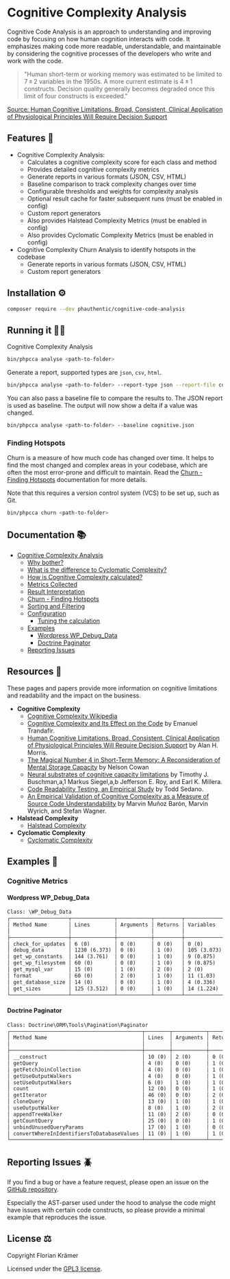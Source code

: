 # Cognitive Complexity Analysis

Cognitive Code Analysis is an approach to understanding and improving code by focusing on how human cognition interacts with code. It emphasizes making code more readable, understandable, and maintainable by considering the cognitive processes of the developers who write and work with the code.

> "Human short-term or working memory was estimated to be limited to 7 ± 2 variables in the 1950s. A more current estimate is 4 ± 1 constructs. Decision quality generally becomes degraded once this limit of four constructs is exceeded."

[Source: Human Cognitive Limitations. Broad, Consistent, Clinical Application of Physiological Principles Will Require Decision Support](https://www.ncbi.nlm.nih.gov/pmc/articles/PMC5822395/)

## Features 💎

* Cognitive Complexity Analysis:
  * Calculates a cognitive complexity score for each class and method
  * Provides detailed cognitive complexity metrics
  * Generate reports in various formats (JSON, CSV, HTML)
  * Baseline comparison to track complexity changes over time
  * Configurable thresholds and weights for complexity analysis
  * Optional result cache for faster subsequent runs (must be enabled in config)
  * Custom report generators
  * Also provides Halstead Complexity Metrics (must be enabled in config)
  * Also provides Cyclomatic Complexity Metrics (must be enabled in config) 
* Cognitive Complexity Churn Analysis to identify hotspots in the codebase
  * Generate reports in various formats (JSON, CSV, HTML)
  * Custom report generators

## Installation ⚙️

```bash
composer require --dev phauthentic/cognitive-code-analysis
```

## Running it 🧑‍💻

Cognitive Complexity Analysis

```bash
bin/phpcca analyse <path-to-folder>
```

Generate a report, supported types are `json`, `csv`, `html`.

```bash
bin/phpcca analyse <path-to-folder> --report-type json --report-file cognitive.json
```

You can also pass a baseline file to compare the results to. The JSON report is used as baseline. The output will now show a delta if a value was changed.

```bash
bin/phpcca analyse <path-to-folder> --baseline cognitive.json
```

### Finding Hotspots

Churn is a measure of how much code has changed over time. It helps to find the most changed and complex areas in your codebase, which are often the most error-prone and difficult to maintain. Read the [Churn - Finding Hotspots](./docs/Churn-Finding-Hotspots.md) documentation for more details.

Note that this requires a version control system (VCS) to be set up, such as Git.

```bash
bin/phpcca churn <path-to-folder>
```

## Documentation 📚

* [Cognitive Complexity Analysis](./docs/Cognitive-Complexity-Analysis.md#cognitive-complexity-analysis)
  * [Why bother?](./docs/Cognitive-Complexity-Analysis.md#why-bother)
  * [What is the difference to Cyclomatic Complexity?](./docs/Cognitive-Complexity-Analysis.md#what-is-the-difference-to-cyclomatic-complexity)
  * [How is Cognitive Complexity calculated?](./docs/Cognitive-Complexity-Analysis.md#how-is-cognitive-complexity-calculated)
  * [Metrics Collected](./docs/Cognitive-Complexity-Analysis.md#metrics-collected)
  * [Result Interpretation](./docs/Cognitive-Complexity-Analysis.md#result-interpretation)
  * [Churn - Finding Hotspots](./docs/Churn-Finding-Hotspots.md)
  * [Sorting and Filtering](./docs/Sorting-and-Filtering.md)
  * [Configuration](./docs/Configuration.md#configuration)
    * [Tuning the calculation](./docs/Configuration.md#tuning-the-calculation) 
  * [Examples](#examples)
    * [Wordpress WP_Debug_Data](#wordpress-wp_debug_data)
    * [Doctrine Paginator](#doctrine-paginator)
  * [Reporting Issues](#reporting-issues)

## Resources 🔗

These pages and papers provide more information on cognitive limitations and readability and the impact on the business.

* **Cognitive Complexity**
  * [Cognitive Complexity Wikipedia](https://en.wikipedia.org/wiki/Cognitive_complexity)
  * [Cognitive Complexity and Its Effect on the Code](https://www.baeldung.com/java-cognitive-complexity) by Emanuel Trandafir.
  * [Human Cognitive Limitations. Broad, Consistent, Clinical Application of Physiological Principles Will Require Decision Support](https://www.ncbi.nlm.nih.gov/pmc/articles/PMC5822395/) by Alan H. Morris.
  * [The Magical Number 4 in Short-Term Memory: A Reconsideration of Mental Storage Capacity](https://www.researchgate.net/publication/11830840_The_Magical_Number_4_in_Short-Term_Memory_A_Reconsideration_of_Mental_Storage_Capacity) by Nelson Cowan
  * [Neural substrates of cognitive capacity limitations](https://www.ncbi.nlm.nih.gov/pmc/articles/PMC3131328/) by Timothy J. Buschman,a,1 Markus Siegel,a,b Jefferson E. Roy, and Earl K. Millera.
  * [Code Readability Testing, an Empirical Study](https://www.researchgate.net/publication/299412540_Code_Readability_Testing_an_Empirical_Study) by Todd Sedano.
  * [An Empirical Validation of Cognitive Complexity as a Measure of Source Code Understandability](https://arxiv.org/pdf/2007.12520) by Marvin Muñoz Barón, Marvin Wyrich, and Stefan Wagner.
* **Halstead Complexity**
  * [Halstead Complexity](https://en.wikipedia.org/wiki/Halstead_complexity_measures)
* **Cyclomatic Complexity**
  * [Cyclomatic Complexity](https://en.wikipedia.org/wiki/Cyclomatic_complexity)

## Examples 📖

### Cognitive Metrics

#### Wordpress WP_Debug_Data

```txt
Class: \WP_Debug_Data
┌───────────────────┬──────────────┬───────────┬─────────┬─────────────┬────────────┬────────────┬────────────┬────────────┬────────────┐
│ Method Name       │ Lines        │ Arguments │ Returns │ Variables   │ Property   │ If         │ If Nesting │ Else       │ Cognitive  │
│                   │              │           │         │             │ Accesses   │            │ Level      │            │ Complexity │
├───────────────────┼──────────────┼───────────┼─────────┼─────────────┼────────────┼────────────┼────────────┼────────────┼────────────┤
│ check_for_updates │ 6 (0)        │ 0 (0)     │ 0 (0)   │ 0 (0)       │ 0 (0)      │ 0 (0)      │ 0 (0)      │ 0 (0)      │ 0          │
│ debug_data        │ 1230 (6.373) │ 0 (0)     │ 1 (0)   │ 105 (3.073) │ 20 (0.788) │ 58 (4.025) │ 3 (1.099)  │ 33 (3.497) │ 18.855     │
│ get_wp_constants  │ 144 (3.761)  │ 0 (0)     │ 1 (0)   │ 9 (0.875)   │ 0 (0)      │ 5 (1.099)  │ 1 (0)      │ 5 (1.609)  │ 7.345      │
│ get_wp_filesystem │ 60 (0)       │ 0 (0)     │ 1 (0)   │ 9 (0.875)   │ 0 (0)      │ 1 (0)      │ 1 (0)      │ 0 (0)      │ 0.875      │
│ get_mysql_var     │ 15 (0)       │ 1 (0)     │ 2 (0)   │ 2 (0)       │ 0 (0)      │ 1 (0)      │ 1 (0)      │ 0 (0)      │ 0          │
│ format            │ 60 (0)       │ 2 (0)     │ 1 (0)   │ 11 (1.03)   │ 0 (0)      │ 5 (1.099)  │ 1 (0)      │ 5 (1.609)  │ 3.738      │
│ get_database_size │ 14 (0)       │ 0 (0)     │ 1 (0)   │ 4 (0.336)   │ 1 (0)      │ 1 (0)      │ 1 (0)      │ 0 (0)      │ 0.336      │
│ get_sizes         │ 125 (3.512)  │ 0 (0)     │ 1 (0)   │ 14 (1.224)  │ 0 (0)      │ 9 (1.946)  │ 2 (0.693)  │ 5 (1.609)  │ 8.984      │
└───────────────────┴──────────────┴───────────┴─────────┴─────────────┴────────────┴────────────┴────────────┴────────────┴────────────┘
```

#### Doctrine Paginator

```txt
Class: Doctrine\ORM\Tools\Pagination\Paginator
┌───────────────────────────────────────────┬────────┬───────────┬─────────┬───────────┬──────────┬───────┬────────────┬───────────┬────────────┐
│ Method Name                               │ Lines  │ Arguments │ Returns │ Variables │ Property │ If    │ If Nesting │ Else      │ Cognitive  │
│                                           │        │           │         │           │ Accesses │       │ Level      │           │ Complexity │
├───────────────────────────────────────────┼────────┼───────────┼─────────┼───────────┼──────────┼───────┼────────────┼───────────┼────────────┤
│ __construct                               │ 10 (0) │ 2 (0)     │ 0 (0)   │ 1 (0)     │ 1 (0)    │ 1 (0) │ 1 (0)      │ 0 (0)     │ 0          │
│ getQuery                                  │ 4 (0)  │ 0 (0)     │ 1 (0)   │ 1 (0)     │ 1 (0)    │ 0 (0) │ 0 (0)      │ 0 (0)     │ 0          │
│ getFetchJoinCollection                    │ 4 (0)  │ 0 (0)     │ 1 (0)   │ 1 (0)     │ 1 (0)    │ 0 (0) │ 0 (0)      │ 0 (0)     │ 0          │
│ getUseOutputWalkers                       │ 4 (0)  │ 0 (0)     │ 1 (0)   │ 1 (0)     │ 1 (0)    │ 0 (0) │ 0 (0)      │ 0 (0)     │ 0          │
│ setUseOutputWalkers                       │ 6 (0)  │ 1 (0)     │ 1 (0)   │ 1 (0)     │ 1 (0)    │ 0 (0) │ 0 (0)      │ 0 (0)     │ 0          │
│ count                                     │ 12 (0) │ 0 (0)     │ 1 (0)   │ 1 (0)     │ 1 (0)    │ 1 (0) │ 1 (0)      │ 0 (0)     │ 0          │
│ getIterator                               │ 46 (0) │ 0 (0)     │ 2 (0)   │ 9 (0.875) │ 2 (0)    │ 3 (0) │ 2 (0.693)  │ 2 (0.693) │ 2.262      │
│ cloneQuery                                │ 13 (0) │ 1 (0)     │ 1 (0)   │ 3 (0.182) │ 0 (0)    │ 0 (0) │ 0 (0)      │ 0 (0)     │ 0.182      │
│ useOutputWalker                           │ 8 (0)  │ 1 (0)     │ 2 (0)   │ 1 (0)     │ 1 (0)    │ 1 (0) │ 1 (0)      │ 0 (0)     │ 0          │
│ appendTreeWalker                          │ 11 (0) │ 2 (0)     │ 0 (0)   │ 1 (0)     │ 0 (0)    │ 1 (0) │ 1 (0)      │ 0 (0)     │ 0          │
│ getCountQuery                             │ 25 (0) │ 0 (0)     │ 1 (0)   │ 4 (0.336) │ 1 (0)    │ 2 (0) │ 1 (0)      │ 1 (0)     │ 0.336      │
│ unbindUnusedQueryParams                   │ 17 (0) │ 1 (0)     │ 0 (0)   │ 6 (0.588) │ 0 (0)    │ 1 (0) │ 1 (0)      │ 0 (0)     │ 0.588      │
│ convertWhereInIdentifiersToDatabaseValues │ 11 (0) │ 1 (0)     │ 1 (0)   │ 5 (0.47)  │ 1 (0)    │ 0 (0) │ 0 (0)      │ 0 (0)     │ 0.47       │
└───────────────────────────────────────────┴────────┴───────────┴─────────┴───────────┴──────────┴───────┴────────────┴───────────┴────────────┘
```

## Reporting Issues 🪲

If you find a bug or have a feature request, please open an issue on the [GitHub repository](https://github.com/Phauthentic/cognitive-code-analysis/issues/new). 

Especially the AST-parser used under the hood to analyse the code might have issues with certain code constructs, so please provide a minimal example that reproduces the issue.

## License ⚖️

Copyright Florian Krämer

Licensed under the [GPL3 license](LICENSE).
